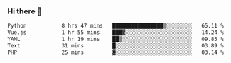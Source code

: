 ### Hi there 👋

<!--START_SECTION:waka-->

```txt
Python           8 hrs 47 mins   ████████████████▒░░░░░░░░   65.11 %
Vue.js           1 hr 55 mins    ███▓░░░░░░░░░░░░░░░░░░░░░   14.24 %
YAML             1 hr 19 mins    ██▒░░░░░░░░░░░░░░░░░░░░░░   09.85 %
Text             31 mins         █░░░░░░░░░░░░░░░░░░░░░░░░   03.89 %
PHP              25 mins         ▓░░░░░░░░░░░░░░░░░░░░░░░░   03.14 %
```

<!--END_SECTION:waka-->

<!--
**Jonas-VanHaeken/Jonas-VanHaeken** is a ✨ _special_ ✨ repository because its `README.md` (this file) appears on your GitHub profile.

Here are some ideas to get you started:

- 🔭 I’m currently working on ...
- 🌱 I’m currently learning ...
- 👯 I’m looking to collaborate on ...
- 🤔 I’m looking for help with ...
- 💬 Ask me about ...
- 📫 How to reach me: ...
- 😄 Pronouns: ...
- ⚡ Fun fact: ...
-->
